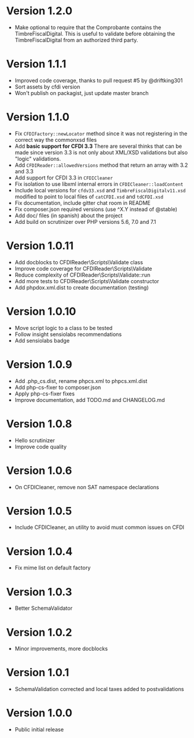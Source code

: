 # Version 1.2.0
- Make optional to require that the Comprobante contains the TimbreFiscalDigital.
  This is useful to validate before obtaining the TimbreFiscalDigital from an
  authorized third party.

# Version 1.1.1
- Improved code coverage, thanks to pull request #5 by @driftking301
- Sort assets by cfdi version
- Won't publish on packagist, just update master branch

# Version 1.1.0
- Fix `CFDIFactory::newLocator` method since it was not registering in the correct way the commonxsd files
- Add **basic support for CFDI 3.3**
  There are several thinks that can be made since version 3.3
  is not only about XML/XSD validations but also "logic" validations.
- Add `CFDIReader::allowedVersions` method that return an array with 3.2 and 3.3
- Add support for CFDI 3.3 in `CFDICleaner`
- Fix isolation to use libxml internal errors in `CFDICleaner::loadContent`
- Include local versions for `cfdv33.xsd` and `TimbreFiscalDigitalv11.xsd` modified to point to local files
  of `catCFDI.xsd` and `tdCFDI.xsd`  
- Fix documentation, include gitter chat room in README
- Fix composer.json required versions (use ^X.Y instead of @stable)
- Add doc/ files (in spanish) about the project
- Add build on scrutinizer over PHP versions 5.6, 7.0 and 7.1

# Version 1.0.11
- Add docblocks to CFDIReader\Scripts\Validate class
- Improve code coverage for CFDIReader\Scripts\Validate
- Reduce complexity of CFDIReader\Scripts\Validate::run
- Add more tests to CFDIReader\Scripts\Validate constructor
- Add phpdox.xml.dist to create documentation (testing)

# Version 1.0.10
- Move script logic to a class to be tested
- Follow insight sensiolabs recommendations
- Add sensiolabs badge

# Version 1.0.9
- Add .php_cs.dist, rename phpcs.xml to phpcs.xml.dist
- Add php-cs-fixer to composer.json
- Apply php-cs-fixer fixes
- Improve documentation, add TODO.md and CHANGELOG.md

# Version 1.0.8
- Hello scrutinizer
- Improve code quality

# Version 1.0.6
- On CFDICleaner, remove non SAT namespace declarations

# Version 1.0.5
- Include CFDICleaner, an utility to avoid must common issues on CFDI

# Version 1.0.4
- Fix mime list on default factory

# Version 1.0.3
- Better SchemaValidator

# Version 1.0.2
- Minor improvements, more docblocks

# Version 1.0.1
- SchemaValidation corrected and local taxes added to postvalidations

# Version 1.0.0
- Public initial release

